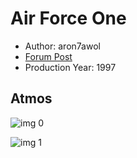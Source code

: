 # Air Force One

* Author: aron7awol
* [Forum Post](https://www.avsforum.com/threads/bass-eq-for-filtered-movies.2995212/post-57081000)
* Production Year: 1997

## Atmos

![img 0](https://i.imgur.com/Ou105TZ.jpg)

![img 1](https://i.imgur.com/atgbMsb.jpg)

